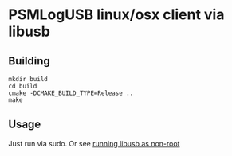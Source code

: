 # PSMLogUSB linux/osx client via libusb

## Building
```
mkdir build
cd build
cmake -DCMAKE_BUILD_TYPE=Release ..
make
```

## Usage

Just run via sudo. Or see [running libusb as non-root](https://askubuntu.com/questions/978552/how-do-i-make-libusb-work-as-non-root)


